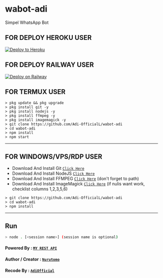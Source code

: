 # wabot-adi

Simpel WhatsApp Bot

## FOR DEPLOY HEROKU USER


<p><a href="https://heroku.com/deploy?template=https://github.com/Adi-OfficialL/wabot-adi"> <img src="https://www.herokucdn.com/deploy/button.svg" alt="Deploy to Heroku" /></a></p>


## FOR DEPLOY RAILWAY USER


[![Deploy on Railway](https://railway.app/button.svg)](https://railway.app/new/template?template=https%3A%2F%2Fgithub.com%2FAdi-OfficialL%2Fwabot-adi)


## FOR TERMUX USER

```
> pkg update && pkg upgrade
> pkg install git -y
> pkg install nodejs -y
> pkg install ffmpeg -y
> pkg install imagemagick -y
> git clone https://github.com/Adi-OfficialL/wabot-adi
> cd wabot-adi
> npm install
> npm start
```

---------

## FOR WINDOWS/VPS/RDP USER

* Download And Install Git [`Click Here`](https://git-scm.com/downloads)
* Download And Install NodeJS [`Click Here`](https://nodejs.org/en/download)
* Download And Install FFMPEG [`Click Here`](https://ffmpeg.org/download.html) (don't forget to path)
* Download And Install ImageMagick [`Click Here`](https://imagemagick.org/script/download.php) (if nulis want work,  checklist columns 1,2,3,5,6)

```
> git clone https://github.com/Adi-OfficialL/wabot-adi
> cd wabot-adi
> npm install
```

---------

## Run

```bash
> node . [<session name>] (session name is optional)
```

#### Powered By : [`MY REST API`](https://adiofficial-api.herokuapp.com)

#### Author / Creator : [`Nurutomo`](https://GitHub.com/Nurutomo/wabot-aq)

#### Recode By : [`AdiOfficial`](https://youtube.com/channel/UCXzxFx9pitmYFLJo4nHrRPg)
